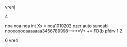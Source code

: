 vrenj

4




noa noa noa
int Xx = noa1010202  ozer auto suncabl
noooooooaaaaaaa3456789998--=+=V+ += FD{b pfdrv 1 2



6
vre4
